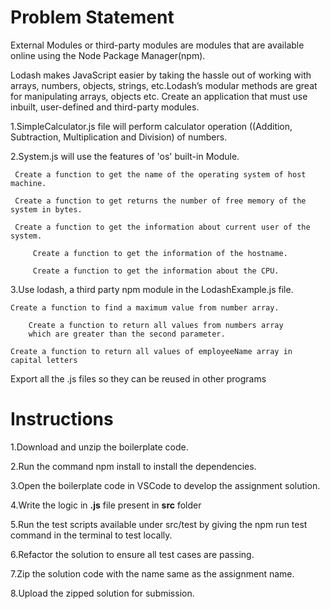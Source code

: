 
# Problem Statement

 External Modules or third-party modules are modules that are available online using the Node Package Manager(npm).​

 Lodash makes JavaScript easier by taking the hassle out of working with arrays, numbers, objects, strings, etc.Lodash’s modular methods are   great for manipulating arrays, objects etc.
 Create an application that must use inbuilt, user-defined and third-party modules.​

 1.SimpleCalculator.js file will perform calculator operation ((Addition, Subtraction, Multiplication and Division) of numbers.​

 2.System.js will use the features of 'os' built-in Module.​

	 Create a function to get the name of the operating system of host machine.​

	 Create a function to get returns the number of free memory of the system in bytes.​

	 Create a function to get the information about current user of the system.​

         Create a function to get the information of the hostname.​

         Create a function to get the information about the CPU.​

 3.Use lodash, a third party npm module in the LodashExample.js file.

	Create a function to find a maximum value from number array.​
	
        Create a function to return all values from numbers array 
        which are greater than the second parameter.
	
	Create a function to return all values of employeeName array in capital letters​

	
 Export all the .js files so they can be reused in other programs​


# Instructions

 1.Download and unzip the boilerplate code.
 
 2.Run the command npm install to install the dependencies.
 
 3.Open the boilerplate code in VSCode to develop the assignment solution.
 
 4.Write the logic in **.js** file present in **src** folder
 
 5.Run the test scripts available under src/test by giving the npm run test command in the terminal to test locally.
 
 6.Refactor the solution to ensure all test cases are passing.
 
 7.Zip the solution code with the name same as the assignment name.
 
 8.Upload the zipped solution for submission.


 
